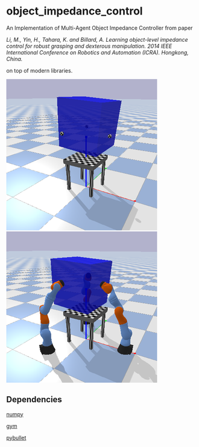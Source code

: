 # object_impedance_control
An Implementation of Multi-Agent Object Impedance Controller from paper

*Li, M., Yin, H., Tahara, K. and Billard, A. Learning object-level impedance control for robust grasping and dexterous manipulation. 2014 IEEE International Conference on Robotics and Automation (ICRA). Hongkong, China.*

on top of modern libraries.

<img src="./imgs/multiagentbox.png" width="400" />    <img src="./imgs/multiarmbox.png" width="400" />

## Dependencies

[numpy](https://numpy.org/)

[gym](https://github.com/openai/gym)

[pybullet](https://github.com/bulletphysics/bullet3)
